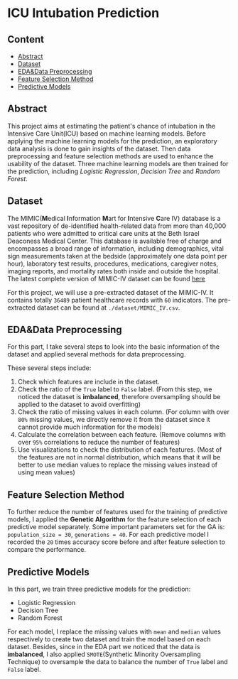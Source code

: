 # ICU Intubation Prediction

## Content
- [Abstract](#index1)
- [Dataset](#index2)
- [EDA&Data Preprocessing](#index3)
- [Feature Selection Method](#index4)
- [Predictive Models](#index5)

## <span id='index1'>Abstract</span>

This project aims at estimating the patient's chance of intubation in the Intensive Care Unit(ICU) based on machine learning models. Before applying the machine learning models for the prediction, an exploratory data analysis is done to gain insights of the dataset. Then data preprocessing and feature selection methods are used to enhance the usability of the dataset. Three machine learning models are then trained for the prediction, including _Logistic Regression_, _Decision Tree_ and _Random Forest_.

## <span id='index1'>Dataset</span>

The MIMIC(**M**edical **I**nformation **M**art for **I**ntensive **C**are IV) database is a vast repository of de-identified health-related data from more than 40,000 patients who were admitted to critical care units at the Beth Israel Deaconess Medical Center. This database is available free of charge and encompasses a broad range of information, including demographics, vital sign measurements taken at the bedside (approximately one data point per hour), laboratory test results, procedures, medications, caregiver notes, imaging reports, and mortality rates both inside and outside the hospital. The latest complete version of MIMIC-IV dataset can be found [here](https://mimic.mit.edu/#td-block-1)

For this project, we will use a pre-extracted dataset of the MIMIC-IV. It contains totally `36489` patient healthcare records with `60` indicators. The pre-extracted dataset can be found at `./dataset/MIMIC_IV.csv`.

## <span id='index3'>EDA&Data Preprocessing</span>

For this part, I take several steps to look into the basic information of the dataset and applied several methods for data preprocessing.

These several steps include:
1. Check which features are include in the dataset.
2. Check the ratio of the `True` label to `False` label. (From this step, we noticed the dataset is **imbalanced**, therefore oversampling should be applied to the dataset to avoid overfitting)
3. Check the ratio of missing values in each column. (For column with over `80%` missing values, we directly remove it from the dataset since it cannot provide much information for the models)
4. Calculate the correlation between each feature. (Remove columns with over `95%` correlations to reduce the number of features)
5. Use visualizations to check the distribution of each features. (Most of the features are not in normal distribution, which means that it will be better to use median values to replace the missing values instead of using mean values)

## <span id='index4'>Feature Selection Method</span>
To further reduce the number of features used for the training of predictive models, I applied the **Genetic Algorithm** for the feature selection of each predictive model separately. Some important parameters set for the GA is: `population_size = 30`, `generations = 40`.
For each predictive model I recorded the `20` times accuracy score before and after feature selection to compare the performance.

## <span id='index5'>Predictive Models</span>

In this part, we train three predictive models for the prediction:
- Logistic Regression
- Decision Tree
- Random Forest

For each model, I replace the missing values with `mean` and `median` values respectively to create two dataset and train the model based on each dataset. Besides, since in the EDA part we noticed that the data is **imbalanced**, I also applied `SMOTE`(Synthetic Minority Oversampling Technique) to oversample the data to balance the number of `True` label and `False` label.
